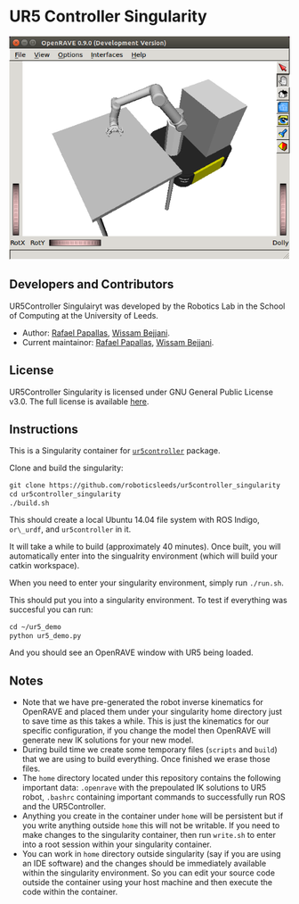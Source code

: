 # UR5 Controller Singularity

![UR5 with OpenRAVE within a singularity container](images/ur5_openrave.png "UR5 with OpenRAVE within a singularity container")

## Developers and Contributors
UR5Controller Singulairyt was developed by the Robotics Lab in the School of Computing at the University of Leeds. 
- Author: [Rafael Papallas](http://rpapallas.com), [Wissam Bejjani](https://github.com/WissBe).
- Current maintainor: [Rafael Papallas](http://rpapallas.com), [Wissam Bejjani](https://github.com/WissBe).

## License
UR5Controller Singularity is licensed under GNU General Public License v3.0. 
The full license is available [here](https://github.com/roboticsleeds/ur5controller_singularity/blob/master/LICENSE). 

## Instructions

This is a Singularity container for [`ur5controller`](https://github.com/roboticsleeds/ur5controller)
package.

Clone and build the singularity:

```
git clone https://github.com/roboticsleeds/ur5controller_singularity
cd ur5controller_singularity
./build.sh
```

This should create a local Ubuntu 14.04 file system with ROS Indigo, `or\_urdf`,
and `ur5controller` in it. 

It will take a while to build (approximately 40 minutes). Once built, you will
automatically enter into the singualrity environment (which will build your catkin
workspace).

When you need to enter your singularity environment, simply run `./run.sh`.

This should put you into a singularity environment. To test if everything was
succesful you can run:
```
cd ~/ur5_demo
python ur5_demo.py
```

And you should see an OpenRAVE window with UR5 being loaded.

## Notes
- Note that we have pre-generated the robot inverse kinematics for OpenRAVE and
placed them under your singularity home directory just to save time as this 
takes a while. This is just the kinematics for our specific configuration, if you
change the model then OpenRAVE will generate new IK solutions for your new model.
- During build time we create some temporary files (`scripts` and `build`) that we
are using to build everything. Once finished we erase those files.
- The `home` directory located under this repository contains the following important
data: `.openrave` with the prepoulated IK solutions to UR5 robot, `.bashrc` containing
important commands to successfully run ROS and the UR5Controller.
- Anything you create in the container under `home` will be persistent but if you
write anything outside `home` this will not be writable. If you need to make changes
to the singularity container, then run `write.sh` to enter into a root session within
your singularity container.
- You can work in `home` directory outside singularity (say if you are using an 
IDE software) and the changes should be immediately available within the 
singularity environment. So you can edit your source code outside the container
using your host machine and then execute the code within the container.
